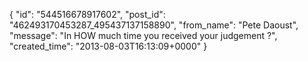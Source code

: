  {
   "id": "544516678917602",
   "post_id": "462493170453287_495437137158890",
   "from_name": "Pete Daoust",
   "message": "In HOW much time you received your judgement ?",
   "created_time": "2013-08-03T16:13:09+0000"
 }
